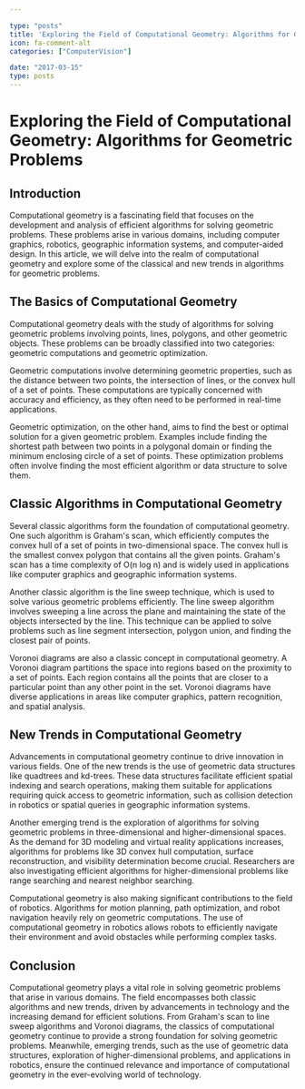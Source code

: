 ```yaml
---

type: "posts"
title: 'Exploring the Field of Computational Geometry: Algorithms for Geometric Problems'
icon: fa-comment-alt
categories: ["ComputerVision"]

date: "2017-03-15"
type: posts
---
```





# Exploring the Field of Computational Geometry: Algorithms for Geometric Problems

## Introduction

Computational geometry is a fascinating field that focuses on the development and analysis of efficient algorithms for solving geometric problems. These problems arise in various domains, including computer graphics, robotics, geographic information systems, and computer-aided design. In this article, we will delve into the realm of computational geometry and explore some of the classical and new trends in algorithms for geometric problems.

## The Basics of Computational Geometry

Computational geometry deals with the study of algorithms for solving geometric problems involving points, lines, polygons, and other geometric objects. These problems can be broadly classified into two categories: geometric computations and geometric optimization.

Geometric computations involve determining geometric properties, such as the distance between two points, the intersection of lines, or the convex hull of a set of points. These computations are typically concerned with accuracy and efficiency, as they often need to be performed in real-time applications.

Geometric optimization, on the other hand, aims to find the best or optimal solution for a given geometric problem. Examples include finding the shortest path between two points in a polygonal domain or finding the minimum enclosing circle of a set of points. These optimization problems often involve finding the most efficient algorithm or data structure to solve them.

## Classic Algorithms in Computational Geometry

Several classic algorithms form the foundation of computational geometry. One such algorithm is Graham's scan, which efficiently computes the convex hull of a set of points in two-dimensional space. The convex hull is the smallest convex polygon that contains all the given points. Graham's scan has a time complexity of O(n log n) and is widely used in applications like computer graphics and geographic information systems.

Another classic algorithm is the line sweep technique, which is used to solve various geometric problems efficiently. The line sweep algorithm involves sweeping a line across the plane and maintaining the state of the objects intersected by the line. This technique can be applied to solve problems such as line segment intersection, polygon union, and finding the closest pair of points.

Voronoi diagrams are also a classic concept in computational geometry. A Voronoi diagram partitions the space into regions based on the proximity to a set of points. Each region contains all the points that are closer to a particular point than any other point in the set. Voronoi diagrams have diverse applications in areas like computer graphics, pattern recognition, and spatial analysis.

## New Trends in Computational Geometry

Advancements in computational geometry continue to drive innovation in various fields. One of the new trends is the use of geometric data structures like quadtrees and kd-trees. These data structures facilitate efficient spatial indexing and search operations, making them suitable for applications requiring quick access to geometric information, such as collision detection in robotics or spatial queries in geographic information systems.

Another emerging trend is the exploration of algorithms for solving geometric problems in three-dimensional and higher-dimensional spaces. As the demand for 3D modeling and virtual reality applications increases, algorithms for problems like 3D convex hull computation, surface reconstruction, and visibility determination become crucial. Researchers are also investigating efficient algorithms for higher-dimensional problems like range searching and nearest neighbor searching.

Computational geometry is also making significant contributions to the field of robotics. Algorithms for motion planning, path optimization, and robot navigation heavily rely on geometric computations. The use of computational geometry in robotics allows robots to efficiently navigate their environment and avoid obstacles while performing complex tasks.

## Conclusion

Computational geometry plays a vital role in solving geometric problems that arise in various domains. The field encompasses both classic algorithms and new trends, driven by advancements in technology and the increasing demand for efficient solutions. From Graham's scan to line sweep algorithms and Voronoi diagrams, the classics of computational geometry continue to provide a strong foundation for solving geometric problems. Meanwhile, emerging trends, such as the use of geometric data structures, exploration of higher-dimensional problems, and applications in robotics, ensure the continued relevance and importance of computational geometry in the ever-evolving world of technology.